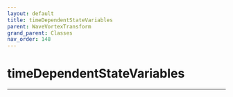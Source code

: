 ```yaml
---
layout: default
title: timeDependentStateVariables
parent: WaveVortexTransform
grand_parent: Classes
nav_order: 148
---
```


#  timeDependentStateVariables




---

